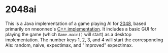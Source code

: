 # 2048ai

This is a Java implementation of a game playing AI for [2048](https://en.wikipedia.org/wiki/2048_\(video_game\)),
based primarily on nneonneo's [C++ implementation](https://github.com/nneonneo/2048-ai). It includes a basic GUI
for playing the game (which `Game.main()` will start) as a desktop implementation. The number keys 1, 2, 3, and 4
will start the corresponding AIs: random, naive, expectimax, and "improved" expectimax.

